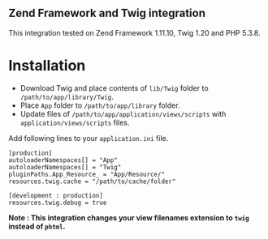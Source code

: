Zend Framework and Twig integration
-----------------------------------

This integration tested on Zend Framework 1.11.10, Twig 1.20 and PHP 5.3.8.

Installation
============

* Download Twig and place contents of <code>lib/Twig</code> folder to <code>/path/to/app/library/Twig</code>.
* Place <code>App</code> folder to <code>/path/to/app/library</code> folder.
* Update files of <code>/path/to/app/application/views/scripts</code> with <code>application/views/scripts</code> files. 

Add following lines to your <code>application.ini</code> file.
    
    [production]    
    autoloaderNamespaces[] = "App"
    autoloaderNamespaces[] = "Twig"
    pluginPaths.App_Resource_ = "App/Resource/"
    resources.twig.cache = "/path/to/cache/folder"
    
    [development : production]
    resources.twig.debug = true
    
**Note : This integration changes your view filenames extension to <code>twig</code> instead of <code>phtml</code>.**


